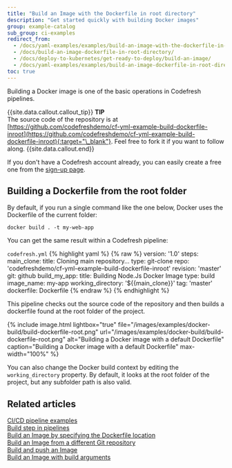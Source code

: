 ```yaml
---
title: "Build an Image with the Dockerfile in root directory"
description: "Get started quickly with building Docker images"
group: example-catalog
sub_group: ci-examples
redirect_from:
  - /docs/yaml-examples/examples/build-an-image-with-the-dockerfile-in-root-directory/
  - /docs/build-an-image-dockerfile-in-root-directory/
  - /docs/deploy-to-kubernetes/get-ready-to-deploy/build-an-image/
  - /docs/yaml-examples/examples/build-an-image-dockerfile-in-root-directory/
toc: true
---
```

Building a Docker image is one of the basic operations in Codefresh pipelines.

{{site.data.callout.callout_tip}}
**TIP**  
The source code of the repository is at [https://github.com/codefreshdemo/cf-yml-example-build-dockerfile-inroot](https://github.com/codefreshdemo/cf-yml-example-build-dockerfile-inroot){:target="\_blank"}. Feel free to fork it if you want to follow along.
{{site.data.callout.end}}

If you don't have a Codefresh account already, you can easily create a free one from the [sign-up page]({{site.baseurl}}/docs/administration/account-user-management/create-codefresh-account/).


## Building a Dockerfile from the root folder

By default, if you run a single command like the one below, Docker uses the Dockerfile of the current folder:

```
docker build . -t my-web-app
```

You can get the same result within a Codefresh pipeline:


  `codefresh.yml`
{% highlight yaml %}
{% raw %}
version: '1.0'
steps:
  main_clone:
    title: Cloning main repository...
    type: git-clone
    repo: 'codefreshdemo/cf-yml-example-build-dockerfile-inroot'
    revision: 'master'
    git: github
  build_my_app:
    title: Building Node.Js Docker Image
    type: build
    image_name: my-app
    working_directory: '${{main_clone}}'
    tag: 'master'
    dockerfile: Dockerfile
{% endraw %}
{% endhighlight %}

This pipeline checks out the source code of the repository and then builds a dockerfile found at the root folder of the project.

{% include image.html 
lightbox="true" 
file="/images/examples/docker-build/build-dockerfile-root.png" 
url="/images/examples/docker-build/build-dockerfile-root.png" 
alt="Building a Docker image with a default Dockerfile"
caption="Building a Docker image with a default Dockerfile"
max-width="100%" 
%}

You can also change the Docker build context by editing the `working_directory` property. By default, it looks at the root folder of the project, but any subfolder path is also valid.


## Related articles
[CI/CD pipeline examples]({{site.baseurl}}/docs/example-catalog/examples/#ci-examples)  
[Build step in pipelines]({{site.baseurl}}/docs/pipelines/steps/build/)  
[Build an Image by specifying the Dockerfile location]({{site.baseurl}}/docs/example-catalog/ci-examples/build-an-image-specify-dockerfile-location/)  
[Build an Image from a different Git repository]({{site.baseurl}}/docs/example-catalog/ci-examples/build-an-image-from-a-different-git-repository/)  
[Build and push an Image]({{site.baseurl}}/docs/example-catalog/ci-examples/build-and-push-an-image/)  
[Build an Image with build arguments]({{site.baseurl}}/docs/example-catalog/ci-examples/build-an-image-with-build-arguments/)
